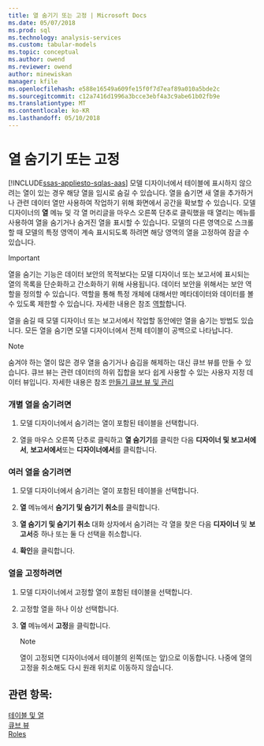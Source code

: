 ```yaml
---
title: 열 숨기기 또는 고정 | Microsoft Docs
ms.date: 05/07/2018
ms.prod: sql
ms.technology: analysis-services
ms.custom: tabular-models
ms.topic: conceptual
ms.author: owend
ms.reviewer: owend
author: minewiskan
manager: kfile
ms.openlocfilehash: e588e16549a609fe15f0f7d7eaf89a010a5bde2c
ms.sourcegitcommit: c12a7416d1996a3bcce3ebf4a3c9abe61b02fb9e
ms.translationtype: MT
ms.contentlocale: ko-KR
ms.lasthandoff: 05/10/2018
---
```

# <a name="hide-or-freeze-columns"></a>열 숨기기 또는 고정 
[!INCLUDE[ssas-appliesto-sqlas-aas](../../includes/ssas-appliesto-sqlas-aas.md)]
  모델 디자이너에서 테이블에 표시하지 않으려는 열이 있는 경우 해당 열을 임시로 숨길 수 있습니다. 열을 숨기면 새 열을 추가하거나 관련 데이터 열만 사용하여 작업하기 위해 화면에서 공간을 확보할 수 있습니다. 모델 디자이너의 **열** 메뉴 및 각 열 머리글을 마우스 오른쪽 단추로 클릭했을 때 열리는 메뉴를 사용하여 열을 숨기거나 숨겨진 열을 표시할 수 있습니다. 모델의 다른 영역으로 스크롤할 때 모델의 특정 영역이 계속 표시되도록 하려면 해당 영역의 열을 고정하여 잠글 수 있습니다.  
  
> [!IMPORTANT]  
>  열을 숨기는 기능은 데이터 보안의 목적보다는 모델 디자이너 또는 보고서에 표시되는 열의 목록을 단순화하고 간소화하기 위해 사용됩니다. 데이터 보안을 위해서는 보안 역할을 정의할 수 있습니다. 역할을 통해 특정 개체에 대해서만 메타데이터와 데이터를 볼 수 있도록 제한할 수 있습니다. 자세한 내용은 참조 [역할](../../analysis-services/tabular-models/roles-ssas-tabular.md)합니다.  
  
 열을 숨길 때 모델 디자이너 또는 보고서에서 작업할 동안에만 열을 숨기는 방법도 있습니다. 모든 열을 숨기면 모델 디자이너에서 전체 테이블이 공백으로 나타납니다.  
  
> [!NOTE]  
>  숨겨야 하는 열이 많은 경우 열을 숨기거나 숨김을 해제하는 대신 큐브 뷰를 만들 수 있습니다. 큐브 뷰는 관련 데이터의 하위 집합을 보다 쉽게 사용할 수 있는 사용자 지정 데이터 뷰입니다. 자세한 내용은 참조 [만들기 큐브 뷰 및 관리](../../analysis-services/tabular-models/create-and-manage-perspectives-ssas-tabular.md)  
  
### <a name="to-hide-an-individual-column"></a>개별 열을 숨기려면  
  
1.  모델 디자이너에서 숨기려는 열이 포함된 테이블을 선택합니다.  
  
2.  열을 마우스 오른쪽 단추로 클릭하고 **열 숨기기**를 클릭한 다음 **디자이너 및 보고서에서**, **보고서에서**또는 **디자이너에서**를 클릭합니다.  
  
### <a name="to-hide-multiple-columns"></a>여러 열을 숨기려면  
  
1.  모델 디자이너에서 숨기려는 열이 포함된 테이블을 선택합니다.  
  
2.  **열** 메뉴에서 **숨기기 및 숨기기 취소**를 클릭합니다.  
  
3.  **열 숨기기 및 숨기기 취소** 대화 상자에서 숨기려는 각 열을 찾은 다음 **디자이너** 및 **보고서**중 하나 또는 둘 다 선택을 취소합니다.  
  
4.  **확인**을 클릭합니다.  
  
### <a name="to-freeze-columns"></a>열을 고정하려면  
  
1.  모델 디자이너에서 고정할 열이 포함된 테이블을 선택합니다.  
  
2.  고정할 열을 하나 이상 선택합니다.  
  
3.  **열** 메뉴에서 **고정**을 클릭합니다.  
  
    > [!NOTE]  
    >  열이 고정되면 디자이너에서 테이블의 왼쪽(또는 앞)으로 이동합니다. 나중에 열의 고정을 취소해도 다시 원래 위치로 이동하지 않습니다.  
  
## <a name="see-also"></a>관련 항목:  
 [테이블 및 열](../../analysis-services/tabular-models/tables-and-columns-ssas-tabular.md)   
 [큐브 뷰](../../analysis-services/tabular-models/perspectives-ssas-tabular.md)   
 [Roles](../../analysis-services/tabular-models/roles-ssas-tabular.md)  
  
  
